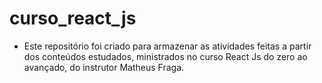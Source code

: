 # curso_react_js

- Este repositório foi criado para armazenar as atividades feitas a partir dos conteúdos estudados, ministrados no curso React Js do zero ao avançado, do instrutor Matheus Fraga.
